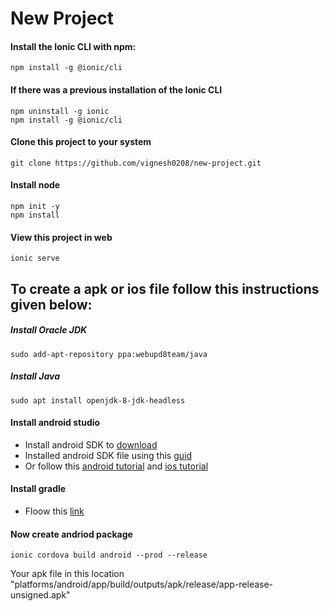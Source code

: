 # New Project

#### Install the Ionic CLI with npm:

```
npm install -g @ionic/cli
```

#### If there was a previous installation of the Ionic CLI

```
npm uninstall -g ionic
npm install -g @ionic/cli
```

#### Clone this project to your system

```
git clone https://github.com/vignesh0208/new-project.git
```

#### Install node

```
npm init -y
npm install
```

#### View this project in web

```
ionic serve
```

## To create a apk or ios file follow this instructions given below: 

##### Install Oracle JDK

```
sudo add-apt-repository ppa:webupd8team/java
```

##### Install Java

```
sudo apt install openjdk-8-jdk-headless
```

#### Install android studio

* Install android SDK to [download](https://developer.android.com/studio)
* Installed android SDK file using this [guid](https://developer.android.com/studio/install)
* Or follow this [android tutorial](https://ionicframework.com/docs/developing/android) and [ios tutorial](https://ionicframework.com/docs/developing/ios)

#### Install gradle

* Floow this [link](https://gradle.org/install/)

#### Now create andriod package

```
ionic cordova build android --prod --release
```

Your apk file in this location "platforms/android/app/build/outputs/apk/release/app-release-unsigned.apk"